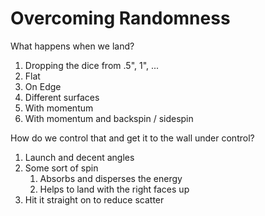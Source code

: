 # Overcoming Randomness

What happens when we land?

1. Dropping the dice from .5", 1", ...
2. Flat
3. On Edge
4. Different surfaces
5. With momentum
6. With momentum and backspin / sidespin

How do we control that and get it to the wall under control?

1. Launch and decent angles
2. Some sort of spin
   1. Absorbs and disperses the energy
   2. Helps to land with the right faces up
3. Hit it straight on to reduce scatter


